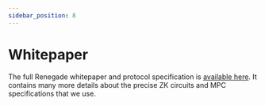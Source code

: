```yaml
---
sidebar_position: 8
---
```


# Whitepaper

The full Renegade whitepaper and protocol specification is [available
here](https://renegade.fi/whitepaper.pdf). It contains many more details about
the precise ZK circuits and MPC specifications that we use.
